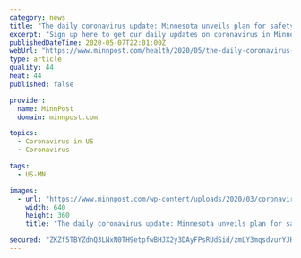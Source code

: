 ```yaml
---
category: news
title: "The daily coronavirus update: Minnesota unveils plan for safety in long-term care facilities"
excerpt: "Sign up here to get our daily updates on coronavirus in Minnesota delivered straight to your inbox each afternoon. And go here to see all of MinnPost’s COVID-19 coverage. For the foreseeable future, MinnPost will be providing daily updates on coronavirus in Minnesota,"
publishedDateTime: 2020-05-07T22:01:00Z
webUrl: "https://www.minnpost.com/health/2020/05/the-daily-coronavirus-update-minnesota-unveils-plan-for-safety-in-long-term-care-facilities/"
type: article
quality: 44
heat: 44
published: false

provider:
  name: MinnPost
  domain: minnpost.com

topics:
  - Coronavirus in US
  - Coronavirus

tags:
  - US-MN

images:
  - url: "https://www.minnpost.com/wp-content/uploads/2020/03/coronavirusCDC640.png"
    width: 640
    height: 360
    title: "The daily coronavirus update: Minnesota unveils plan for safety in long-term care facilities"

secured: "ZKZf5TBYZdnQ3LNxN0TH9etpfwBHJX2y3DAyFPsRUdSid/zmLY3mqsdvurYJHSNaoBcnUJvSnw4+o7PvcZxIVnWx5bAzNfHye7ZS5LiVDLxapsvhFrNAGalZI30ZNb3TOXScqGEmgf5Qgnw3BziVO1l5WfqT8nFpB7dIs31/hIVBsD2AEiCqVa0PdwPst23SiqBYHOWRWl4BQEwZ+JgKsNrQ44CK/gRGuqsQBrqeEaImqHCvE5tEmlqvagmnQEoPq2MMIrezHp5NikDNqWSmbeMovfYSxlb/1hapC16GnzOC7MrE1k9P/LwzBfTw8BVKmma+H7jQoglE8yQXKWIBtDK2wydfY2hHyv1moNn/1dRvNRiTtjkAqWJiydlekyHpCh564jko8ZmdkPfNvSzeoEQy4eab0LM6Sx5cZmRwsUOpCJI/UswTWA4v7ICRoK6w9kNYv/94V/Otl1mW50tW7RuINWZ838ZshQYtPdeNJhU=;qBw8fD+tlgEosCNpZrR3/Q=="
---
```


